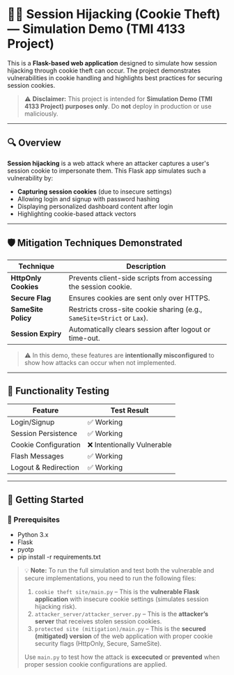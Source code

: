 # 🕵️‍♂️ Session Hijacking (Cookie Theft) —  Simulation Demo (TMI 4133 Project)

This is a **Flask-based web application** designed to simulate how session hijacking through cookie theft can occur. The project demonstrates vulnerabilities in cookie handling and highlights best practices for securing session cookies.

> ⚠️ **Disclaimer:** This project is intended for **Simulation Demo (TMI 4133 Project) purposes only**. Do **not** deploy in production or use maliciously.

---

## 🔍 Overview

**Session hijacking** is a web attack where an attacker captures a user's session cookie to impersonate them. This Flask app simulates such a vulnerability by:

- **Capturing session cookies** (due to insecure settings)
- Allowing login and signup with password hashing
- Displaying personalized dashboard content after login
- Highlighting cookie-based attack vectors

---

## 🛡️ Mitigation Techniques Demonstrated

| Technique              | Description                                                                 |
|------------------------|-----------------------------------------------------------------------------|
| **HttpOnly Cookies**   | Prevents client-side scripts from accessing the session cookie.             |
| **Secure Flag**        | Ensures cookies are sent only over HTTPS.                                   |
| **SameSite Policy**    | Restricts cross-site cookie sharing (e.g., `SameSite=Strict` or `Lax`).     |
| **Session Expiry**     | Automatically clears session after logout or time-out.                      |

> ⚠️ In this demo, these features are **intentionally misconfigured** to show how attacks can occur when not implemented.

---

## 🧪 Functionality Testing

| Feature                | Test Result         |
|------------------------|---------------------|
| Login/Signup           | ✅ Working           |
| Session Persistence    | ✅ Working           |
| Cookie Configuration   | ❌ Intentionally Vulnerable |
| Flash Messages         | ✅ Working           |
| Logout & Redirection   | ✅ Working           |

---

## 🚀 Getting Started

### 🔧 Prerequisites

- Python 3.x
- Flask
- pyotp
- pip install -r requirements.txt

> 💡 **Note:** To run the full simulation and test both the vulnerable and secure implementations, you need to run the following files:
>
> 1. `cookie theft site/main.py` – This is the **vulnerable Flask application** with insecure cookie settings (simulates session hijacking risk).
> 2. `attacker_server/attacker_server.py` – This is the **attacker’s server** that receives stolen session cookies.
> 3. `protected site (mitigation)/main.py` – This is the **secured (mitigated) version** of the web application with proper cookie security flags (HttpOnly, Secure, SameSite).
>
> Use `main.py` to test how the attack is **excecuted** or **prevented** when proper session cookie configurations are applied.

